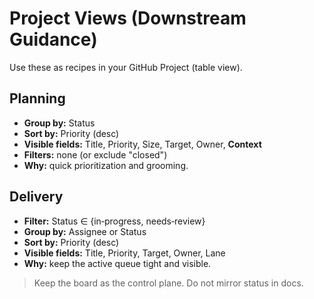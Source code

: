 # Project Views (Downstream Guidance)

Use these as recipes in your GitHub Project (table view).

## Planning

- **Group by:** Status
- **Sort by:** Priority (desc)
- **Visible fields:** Title, Priority, Size, Target, Owner, **Context**
- **Filters:** none (or exclude "closed")
- **Why:** quick prioritization and grooming.

## Delivery

- **Filter:** Status ∈ {in‑progress, needs‑review}
- **Group by:** Assignee or Status
- **Sort by:** Priority (desc)
- **Visible fields:** Title, Priority, Target, Owner, Lane
- **Why:** keep the active queue tight and visible.

> Keep the board as the control plane. Do not mirror status in docs.
